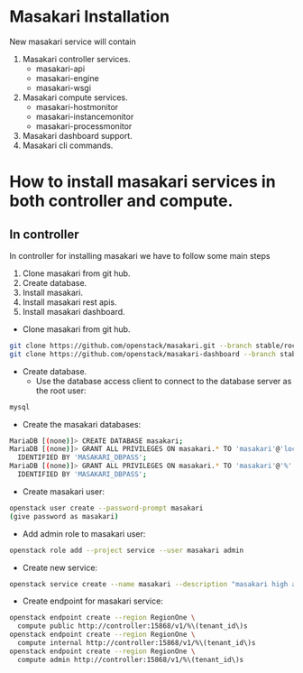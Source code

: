 # Masakari Installation

New masakari service will contain
1) Masakari controller services.
	* masakari-api
	* masakari-engine
	* masakari-wsgi
2) Masakari compute services.
	* masakari-hostmonitor
	* masakari-instancemonitor
	* masakari-processmonitor
3) Masakari dashboard support.
4) Masakari cli commands.

# How to install masakari services in both controller and compute.
## In controller
In controller for installing masakari we have to follow some main steps
1) Clone masakari from git hub.
2) Create database.
3) Install masakari.
4) Install masakari rest apis.
5) Install masakari dashboard.

* Clone masakari from git hub.
```bash
git clone https://github.com/openstack/masakari.git --branch stable/rocky
git clone https://github.com/openstack/masakari-dashboard --branch stable/rocky
```

* Create database.
	* Use the database access client to connect to the database server as the root user:
```bash
mysql
```

* Create the masakari databases:
```bash
MariaDB [(none)]> CREATE DATABASE masakari;
MariaDB [(none)]> GRANT ALL PRIVILEGES ON masakari.* TO 'masakari'@'localhost' \
  IDENTIFIED BY 'MASAKARI_DBPASS';
MariaDB [(none)]> GRANT ALL PRIVILEGES ON masakari.* TO 'masakari'@'%' \
  IDENTIFIED BY 'MASAKARI_DBPASS';
```

* Create masakari user:
```bash
openstack user create --password-prompt masakari
(give password as masakari)
```

* Add admin role to masakari user:
```bash
openstack role add --project service --user masakari admin
```

* Create new service:
```bash
openstack service create --name masakari --description "masakari high availability" instance-ha
```

* Create endpoint for masakari service:
```bash
openstack endpoint create --region RegionOne \
  compute public http://controller:15868/v1/%\(tenant_id\)s
openstack endpoint create --region RegionOne \
  compute internal http://controller:15868/v1/%\(tenant_id\)s
openstack endpoint create --region RegionOne \
  compute admin http://controller:15868/v1/%\(tenant_id\)s
```
